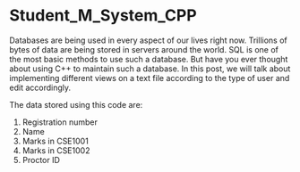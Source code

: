 # Student_M_System_CPP
Databases are being used in every aspect of our lives right now. Trillions of bytes of data are being stored in servers around the world. SQL is one of the most basic methods to use such a database. But have you ever thought about using C++ to maintain such a database. In this post, we will talk about implementing different views on a text file according to the type of user and edit accordingly.

The data stored using this code are: 
1) Registration number 
2) Name 
3) Marks in CSE1001 
4) Marks in CSE1002 
5) Proctor ID


